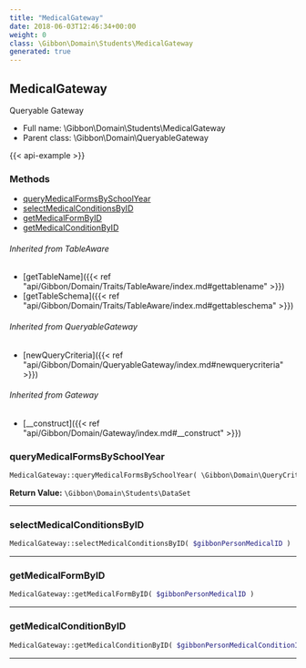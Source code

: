 ```yaml
---
title: "MedicalGateway"
date: 2018-06-03T12:46:34+00:00
weight: 0
class: \Gibbon\Domain\Students\MedicalGateway
generated: true
---
```


## MedicalGateway

Queryable Gateway



* Full name: \Gibbon\Domain\Students\MedicalGateway
* Parent class: \Gibbon\Domain\QueryableGateway

{{< api-example >}} 



### Methods

- [queryMedicalFormsBySchoolYear](#querymedicalformsbyschoolyear)
- [selectMedicalConditionsByID](#selectmedicalconditionsbyid)
- [getMedicalFormByID](#getmedicalformbyid)
- [getMedicalConditionByID](#getmedicalconditionbyid)




###### Inherited from TableAware
- [getTableName]({{< ref "api/Gibbon/Domain/Traits/TableAware/index.md#gettablename" >}})
- [getTableSchema]({{< ref "api/Gibbon/Domain/Traits/TableAware/index.md#gettableschema" >}})

###### Inherited from QueryableGateway
- [newQueryCriteria]({{< ref "api/Gibbon/Domain/QueryableGateway/index.md#newquerycriteria" >}})

###### Inherited from Gateway
- [__construct]({{< ref "api/Gibbon/Domain/Gateway/index.md#__construct" >}})



### queryMedicalFormsBySchoolYear



```php
MedicalGateway::queryMedicalFormsBySchoolYear( \Gibbon\Domain\QueryCriteria $criteria, $gibbonSchoolYearID ): \Gibbon\Domain\Students\DataSet
```






**Return Value:**
`\Gibbon\Domain\Students\DataSet`  



---

### selectMedicalConditionsByID



```php
MedicalGateway::selectMedicalConditionsByID( $gibbonPersonMedicalID )
```









---

### getMedicalFormByID



```php
MedicalGateway::getMedicalFormByID( $gibbonPersonMedicalID )
```









---

### getMedicalConditionByID



```php
MedicalGateway::getMedicalConditionByID( $gibbonPersonMedicalConditionID )
```









---

